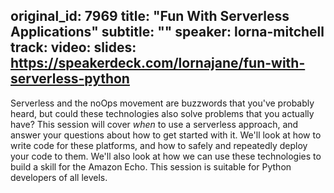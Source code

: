original_id: 7969
title: "Fun With Serverless Applications"
subtitle: ""
speaker: lorna-mitchell
track: 
video:
slides: https://speakerdeck.com/lornajane/fun-with-serverless-python
---
Serverless and the noOps movement are buzzwords that you've probably heard, but could these technologies also solve problems that you actually have?  This session will cover _when_ to use a serverless approach, and answer your questions about how to get started with it.  We'll look at how to write code for these platforms, and how to safely and repeatedly deploy your code to them.  We'll also look at how we can use these technologies to build a skill for the Amazon Echo.  This session is suitable for Python developers of all levels.